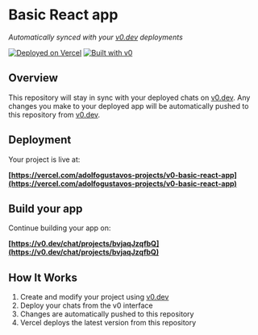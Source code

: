 # Basic React app

*Automatically synced with your [v0.dev](https://v0.dev) deployments*

[![Deployed on Vercel](https://img.shields.io/badge/Deployed%20on-Vercel-black?style=for-the-badge&logo=vercel)](https://vercel.com/adolfogustavos-projects/v0-basic-react-app)
[![Built with v0](https://img.shields.io/badge/Built%20with-v0.dev-black?style=for-the-badge)](https://v0.dev/chat/projects/bvjaqJzqfbQ)

## Overview

This repository will stay in sync with your deployed chats on [v0.dev](https://v0.dev).
Any changes you make to your deployed app will be automatically pushed to this repository from [v0.dev](https://v0.dev).

## Deployment

Your project is live at:

**[https://vercel.com/adolfogustavos-projects/v0-basic-react-app](https://vercel.com/adolfogustavos-projects/v0-basic-react-app)**

## Build your app

Continue building your app on:

**[https://v0.dev/chat/projects/bvjaqJzqfbQ](https://v0.dev/chat/projects/bvjaqJzqfbQ)**

## How It Works

1. Create and modify your project using [v0.dev](https://v0.dev)
2. Deploy your chats from the v0 interface
3. Changes are automatically pushed to this repository
4. Vercel deploys the latest version from this repository